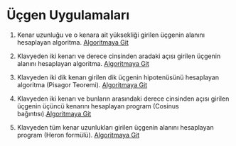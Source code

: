 # Üçgen Uygulamaları

1. Kenar uzunluğu ve o kenara ait yüksekliği girilen üçgenin alanını hesaplayan algoritma. [Algoritmaya Git](/genel/geometri/ucgen/ucgen1.nim)

2. Klavyeden iki kenarı ve derece cinsinden aradaki açısı girilen üçgenin alanını hesaplayan algoritma. [Algoritmaya Git](/genel/geometri/ucgen/ucgen2.nim)

3. Klavyeden iki dik kenarı girilen dik üçgenin hipotenüsünü hesaplayan algoritma (Pisagor Teoremi). [Algoritmaya Git](/genel/geometri/ucgen/ucgen3.nim)

4. Klavyeden iki kenarı ve bunların arasındaki derece cinsinden açısı girilen üçgenin üçüncü kenarını hesaplayan program (Cosinus bağıntısı).[Algoritmaya Git](/genel/geometri/ucgen/ucgen4.nim)

5. Klavyeden tüm kenar uzunlukları girilen üçgenin alanını hesaplayan program (Heron formülü). [Algoritmaya Git](/genel/geometri/ucgen/ucgen5.nim)
